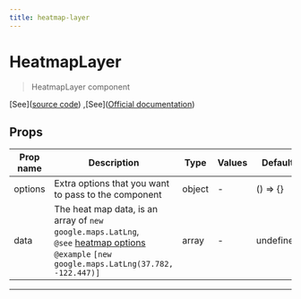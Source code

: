 ```yaml
---
title: heatmap-layer
---
```


  # HeatmapLayer


  > HeatmapLayer component





  [See]([source code](/guide/heatmap-layer.html#source-code))
,[See]([Official documentation](https://developers.google.com/maps/documentation/javascript/heatmaplayer))




## Props

  | Prop name     | Description | Type      | Values      | Default     |
  | ------------- | ----------- | --------- | ----------- | ----------- |
  | options | Extra options that you want to pass to the component | object | - | () => {} |
| data | The heat map data, is an array of `new google.maps.LatLng`,<br/>`@see` [heatmap options](https://developers.google.com/maps/documentation/javascript/heatmaplayer#add-a-heatmap-layer)<br/>`@example` `[new google.maps.LatLng(37.782, -122.447)]` | array | - | undefined |





  ---





